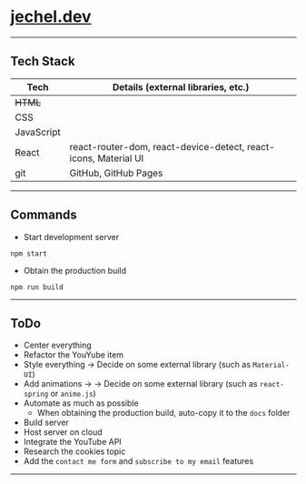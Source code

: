 # [jechel.dev](https://jechel.dev/)

***

## Tech Stack 
|  Tech      | Details (external libraries, etc.)                              |
| ---------- | --------------------------------------------------------------- |
| ~~HTML~~   |                                                                 |
| CSS        |                                                                 |
| JavaScript |                                                                 |
| React      | react-router-dom, react-device-detect, react-icons, Material UI |
| git        | GitHub, GitHub Pages                                            |

***

## Commands
- Start development server
```console
npm start
```
- Obtain the production build
```console
npm run build
```

***

## ToDo
- Center everything
- Refactor the YouYube item
- Style everything -> Decide on some external library (such as ```Material-UI```)
- Add animations -> -> Decide on some external library (such as ```react-spring``` or ```anime.js```)
- Automate as much as possible
    - When obtaining the production build, auto-copy it to the ```docs``` folder
- Build server
- Host server on cloud
- Integrate the YouTube API
- Research the cookies topic
- Add the ```contact me form``` and ```subscribe to my email``` features

***